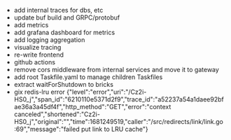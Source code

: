 - add internal traces for dbs, etc
- update buf build and GRPC/protobuf
- add metrics
- add grafana dashboard for metrics
- add logging aggregation
- visualize tracing
- re-write frontend
- github actions
- remove cors middleware from internal services and move it to gateway
- add root Taskfile.yaml to manage children Taskfiles
- extract waitForShutdown to bricks
- gix redis-lru error {"level":"error","uri":"/Cz2i-HS0_j","span_id":"6210110e5371d2f9","trace_id":"a52237a54a1daee92bfae36a3a45df4f","http_method":"GET","error":"context canceled","shortened":"Cz2i-HS0_j","original":"","time":1681249519,"caller":"/src/redirects/link/link.go:69","message":"failed put link to LRU cache"}

